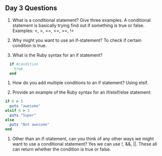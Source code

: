 ## Day 3 Questions

1. What is a conditional statement? Give three examples.
A conditional statement is basically trying find out if something is true or false.
Examples: <, >, ==, <=, >=, !=


1. Why might you want to use an if-statement?
  To check if certain condition is true.

1. What is the Ruby syntax for an if statement?
```ruby
  if #condition
    true
  end
```
1. How do you add multiple conditions to an if statement?
Using elsif.

1. Provide an example of the Ruby syntax for an if/elsif/else statement:
```ruby
if 6 > 5
  puts "awesome"
elsif 6 > 3
  puts "Super"
else
  puts "Not awesome"
end
```

1. Other than an if-statement, can you think of any other ways we might want to use a conditional statement?
Yes we can use !, &&, ||. These all can return whether the condition is true or
false.
